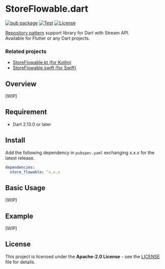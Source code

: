 # StoreFlowable.dart

[![pub package](https://img.shields.io/pub/v/store_flowable)](https://pub.dev/packages/store_flowable)
[![Test](https://github.com/KazaKago/StoreFlowable.dart/workflows/Test/badge.svg)](https://github.com/KazaKago/StoreFlowable.dart/actions?query=workflow%3ATest)
[![License](https://img.shields.io/github/license/kazakago/storeflowable.dart.svg)](LICENSE)

[Repository pattern](https://msdn.microsoft.com/en-us/library/ff649690.aspx) support library for Dart with Stream API.  
Available for Flutter or any Dart projects.  

### Related projects

- [StoreFlowable.kt (for Kotlin)](https://github.com/KazaKago/StoreFlowable.kt)
- [StoreFlowable.swift (for Swift)](https://github.com/KazaKago/StoreFlowable.swift)

## Overview

[WIP]

## Requirement

- Dart 2.13.0 or later

## Install

Add the following dependency in `pubspec.yaml` exchanging x.x.x for the latest release.

```yaml
dependencies:
  store_flowable: ^x.x.x
```

## Basic Usage

[WIP]

## Example

[WIP]

## License

This project is licensed under the **Apache-2.0 License** - see the [LICENSE](LICENSE) file for details.  
